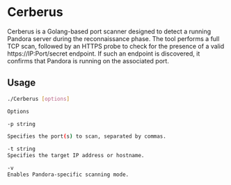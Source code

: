 
# Cerberus
Cerberus is a Golang-based port scanner designed to detect a running Pandora server during the reconnaissance phase. The tool performs a full TCP scan, followed by an HTTPS probe to check for the presence of a valid https://IP:Port/secret endpoint. If such an endpoint is discovered, it confirms that Pandora is running on the associated port.
## Usage  

```bash
./Cerberus [options]

Options

-p string

Specifies the port(s) to scan, separated by commas.

-t string
Specifies the target IP address or hostname.

-v
Enables Pandora-specific scanning mode.
